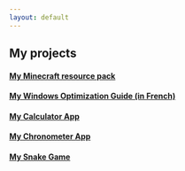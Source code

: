 ```yaml
---
layout: default
---
```


<head>
  <link rel="shortcut icon" type="image/x-icon" href="/favicon.ico">
  <link rel="stylesheet" href="/assets/css/style2.css?v=">
</head>

<div class="header">
  <div class="progress-container">
    <div class="progress-bar" id="myBar"></div>
  </div>  
</div>

## My projects

#### [My Minecraft resource pack](pages/cotcotpack.md)

#### [My Windows Optimization Guide (in French)](pages/opti.md)

#### [My Calculator App](https://github.com/PouletEnSlip/Calculator)

#### [My Chronometer App](https://github.com/PouletEnSlip/Chronometer)

#### [My Snake Game](https://github.com/PouletEnSlip/Snake)

<script src="script/script.js"></script>
